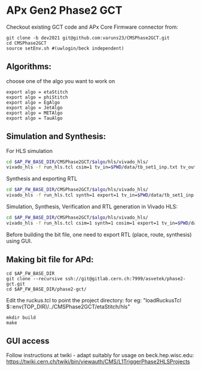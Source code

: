 # APx Gen2 Phase2 GCT

Checkout existing GCT code and APx Core Firmware connector from:
```
git clone -b dev2021 git@github.com:varuns23/CMSPhase2GCT.git
cd CMSPhase2GCT
source setEnv.sh #(uwlogin/beck independent)
```
## Algorithms:
choose one of the algo you want to work on
```
export algo = etaStitch  
export algo = phiStitch 
export algo = EgAlgo
export algo = JetAlgo
export algo = METAlgo
export algo = TauAlgo
```

## Simulation and Synthesis:

For HLS simulation
```bash
cd $AP_FW_BASE_DIR/CMSPhase2GCT/$algo/hls/vivado_hls/
vivado_hls -f run_hls.tcl csim=1 tv_in=$PWD/data/tb_set1_inp.txt tv_out=$PWD/data/tb_set1_out.txt tv_ref=$PWD/data/tb_set1_out_ref.txt
```

Synthesis and exporting RTL
```bash
cd $AP_FW_BASE_DIR/CMSPhase2GCT/$algo/hls/vivado_hls/
vivado_hls -f run_hls.tcl synth=1 export=1 tv_in=$PWD/data/tb_set1_inp.txt tv_out=$PWD/data/tb_set1_out.txt tv_ref=$PWD/data/tb_set1_out_ref.txt


```
Simulation, Synthesis, Verification and RTL generation in Vivado HLS:
```bash
cd $AP_FW_BASE_DIR/CMSPhase2GCT/$algo/hls/vivado_hls/
vivado_hls -f run_hls.tcl csim=1 synth=1 cosim=1 export=1 tv_in=$PWD/data/tb_set1_inp.txt tv_out=$PWD/data/tb_set1_out.txt tv_ref=$PWD/data/tb_set1_out_ref.txt
```

Before building the bit file, one need to export RTL (place, route, synthesis) using GUI.

## Making bit file for APd:
```
cd $AP_FW_BASE_DIR
git clone --recursive ssh://git@gitlab.cern.ch:7999/asvetek/phase2-gct.git
cd $AP_FW_BASE_DIR/phase2-gct/
```
Edit the ruckus.tcl to point the project directory:
for eg: "loadRuckusTcl $::env(TOP_DIR)/../CMSPhase2GCT/etaStitch/hls"
```
mkdir build
make
```

## GUI access
 
Follow instructions at twiki - adapt suitably for usage on beck.hep.wisc.edu:
https://twiki.cern.ch/twiki/bin/viewauth/CMS/L1TriggerPhase2HLSProjects
